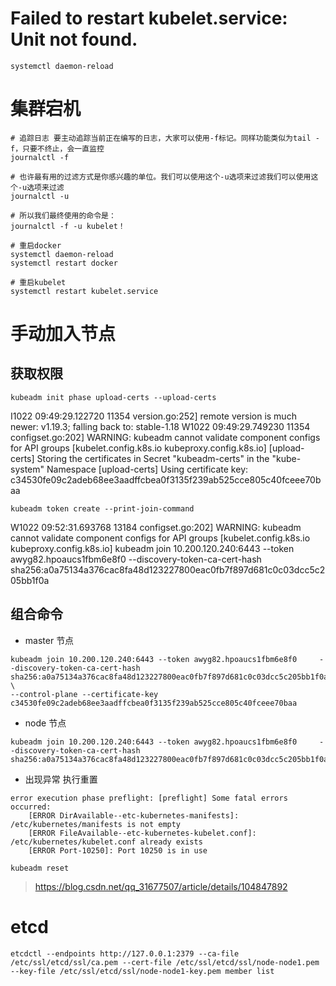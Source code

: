 #  Failed to restart kubelet.service: Unit not found.

```
systemctl daemon-reload
```



# 集群宕机

```shell
# 追踪日志 要主动追踪当前正在编写的日志，大家可以使用-f标记。同样功能类似为tail -f，只要不终止，会一直监控
journalctl -f

# 也许最有用的过滤方式是你感兴趣的单位。我们可以使用这个-u选项来过滤我们可以使用这个-u选项来过滤
journalctl -u

# 所以我们最终使用的命令是：
journalctl -f -u kubelet！

# 重启docker
systemctl daemon-reload
systemctl restart docker

# 重启kubelet
systemctl restart kubelet.service
```



# 手动加入节点

## 获取权限

```shell
kubeadm init phase upload-certs --upload-certs
```

I1022 09:49:29.122720   11354 version.go:252] remote version is much newer: v1.19.3; falling back to: stable-1.18
W1022 09:49:29.749230   11354 configset.go:202] WARNING: kubeadm cannot validate component configs for API groups [kubelet.config.k8s.io kubeproxy.config.k8s.io]
[upload-certs] Storing the certificates in Secret "kubeadm-certs" in the "kube-system" Namespace
[upload-certs] Using certificate key:
c34530fe09c2adeb68ee3aadffcbea0f3135f239ab525cce805c40fceee70baa

```shell
kubeadm token create --print-join-command
```

W1022 09:52:31.693768   13184 configset.go:202] WARNING: kubeadm cannot validate component configs for API groups [kubelet.config.k8s.io kubeproxy.config.k8s.io]
kubeadm join 10.200.120.240:6443 --token awyg82.hpoaucs1fbm6e8f0     --discovery-token-ca-cert-hash sha256:a0a75134a376cac8fa48d123227800eac0fb7f897d681c0c03dcc5c205bb1f0a

## 组合命令

* master 节点

```shell
kubeadm join 10.200.120.240:6443 --token awyg82.hpoaucs1fbm6e8f0     --discovery-token-ca-cert-hash sha256:a0a75134a376cac8fa48d123227800eac0fb7f897d681c0c03dcc5c205bb1f0a \
--control-plane --certificate-key c34530fe09c2adeb68ee3aadffcbea0f3135f239ab525cce805c40fceee70baa
```

* node 节点

```
kubeadm join 10.200.120.240:6443 --token awyg82.hpoaucs1fbm6e8f0     --discovery-token-ca-cert-hash sha256:a0a75134a376cac8fa48d123227800eac0fb7f897d681c0c03dcc5c205bb1f0a
```

* 出现异常 执行重置

```
error execution phase preflight: [preflight] Some fatal errors occurred:
	[ERROR DirAvailable--etc-kubernetes-manifests]: /etc/kubernetes/manifests is not empty
	[ERROR FileAvailable--etc-kubernetes-kubelet.conf]: /etc/kubernetes/kubelet.conf already exists
	[ERROR Port-10250]: Port 10250 is in use
```

```
kubeadm reset
```



> https://blog.csdn.net/qq_31677507/article/details/104847892



# etcd

```
etcdctl --endpoints http://127.0.0.1:2379 --ca-file /etc/ssl/etcd/ssl/ca.pem --cert-file /etc/ssl/etcd/ssl/node-node1.pem --key-file /etc/ssl/etcd/ssl/node-node1-key.pem member list
```

